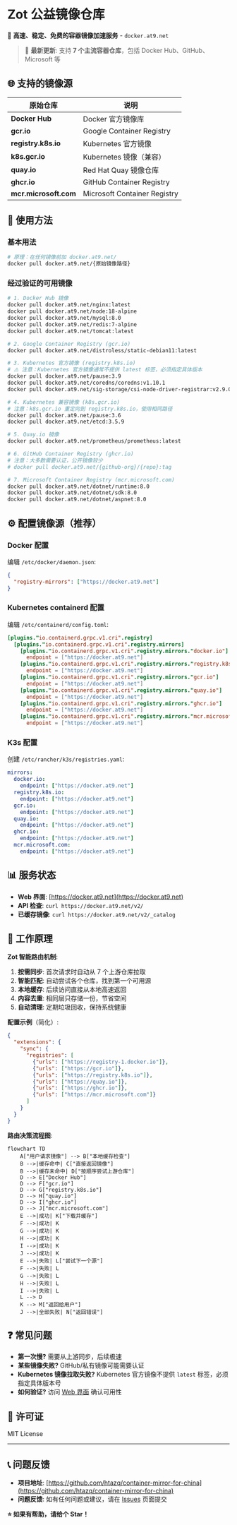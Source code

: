 # Zot 公益镜像仓库

🚀 **高速、稳定、免费的容器镜像加速服务** - `docker.at9.net`

> 🎉 **最新更新**: 支持 **7 个主流容器仓库**，包括 Docker Hub、GitHub、Microsoft 等

## 🌐 支持的镜像源

| 原始仓库 | 说明 |
|---------|------|
| **Docker Hub** | Docker 官方镜像库 |
| **gcr.io** | Google Container Registry |
| **registry.k8s.io** | Kubernetes 官方镜像 |
| **k8s.gcr.io** | Kubernetes 镜像（兼容） |
| **quay.io** | Red Hat Quay 镜像仓库 |
| **ghcr.io** | GitHub Container Registry |
| **mcr.microsoft.com** | Microsoft Container Registry |

## 🚀 使用方法

### 基本用法
```bash
# 原理：在任何镜像前加 docker.at9.net/
docker pull docker.at9.net/{原始镜像路径}
```

### 经过验证的可用镜像
```bash
# 1. Docker Hub 镜像
docker pull docker.at9.net/nginx:latest
docker pull docker.at9.net/node:18-alpine
docker pull docker.at9.net/mysql:8.0
docker pull docker.at9.net/redis:7-alpine
docker pull docker.at9.net/tomcat:latest

# 2. Google Container Registry (gcr.io)
docker pull docker.at9.net/distroless/static-debian11:latest

# 3. Kubernetes 官方镜像 (registry.k8s.io)
# ⚠️ 注意：Kubernetes 官方镜像通常不提供 latest 标签，必须指定具体版本
docker pull docker.at9.net/pause:3.9
docker pull docker.at9.net/coredns/coredns:v1.10.1
docker pull docker.at9.net/sig-storage/csi-node-driver-registrar:v2.9.0

# 4. Kubernetes 兼容镜像 (k8s.gcr.io)
# 注意：k8s.gcr.io 重定向到 registry.k8s.io，使用相同路径
docker pull docker.at9.net/pause:3.6
docker pull docker.at9.net/etcd:3.5.9

# 5. Quay.io 镜像
docker pull docker.at9.net/prometheus/prometheus:latest

# 6. GitHub Container Registry (ghcr.io) 
# 注意：大多数需要认证，公开镜像较少
# docker pull docker.at9.net/{github-org}/{repo}:tag

# 7. Microsoft Container Registry (mcr.microsoft.com) 
docker pull docker.at9.net/dotnet/runtime:8.0
docker pull docker.at9.net/dotnet/sdk:8.0
docker pull docker.at9.net/dotnet/aspnet:8.0
```

## ⚙️ 配置镜像源（推荐）

### Docker 配置
编辑 `/etc/docker/daemon.json`:
```json
{
  "registry-mirrors": ["https://docker.at9.net"]
}
```

### Kubernetes containerd 配置
编辑 `/etc/containerd/config.toml`:
```toml
[plugins."io.containerd.grpc.v1.cri".registry]
  [plugins."io.containerd.grpc.v1.cri".registry.mirrors]
    [plugins."io.containerd.grpc.v1.cri".registry.mirrors."docker.io"]
      endpoint = ["https://docker.at9.net"]
    [plugins."io.containerd.grpc.v1.cri".registry.mirrors."registry.k8s.io"]  
      endpoint = ["https://docker.at9.net"]
    [plugins."io.containerd.grpc.v1.cri".registry.mirrors."gcr.io"]
      endpoint = ["https://docker.at9.net"]
    [plugins."io.containerd.grpc.v1.cri".registry.mirrors."quay.io"]
      endpoint = ["https://docker.at9.net"]
    [plugins."io.containerd.grpc.v1.cri".registry.mirrors."ghcr.io"]
      endpoint = ["https://docker.at9.net"]
    [plugins."io.containerd.grpc.v1.cri".registry.mirrors."mcr.microsoft.com"]
      endpoint = ["https://docker.at9.net"]
```

### K3s 配置
创建 `/etc/rancher/k3s/registries.yaml`:
```yaml
mirrors:
  docker.io:
    endpoint: ["https://docker.at9.net"]
  registry.k8s.io:
    endpoint: ["https://docker.at9.net"]
  gcr.io:
    endpoint: ["https://docker.at9.net"]
  quay.io:
    endpoint: ["https://docker.at9.net"]
  ghcr.io:
    endpoint: ["https://docker.at9.net"]
  mcr.microsoft.com:
    endpoint: ["https://docker.at9.net"]
```

## 📊 服务状态

- **Web 界面**: [https://docker.at9.net](https://docker.at9.net)
- **API 检查**: `curl https://docker.at9.net/v2/`
- **已缓存镜像**: `curl https://docker.at9.net/v2/_catalog`

## 🔧 工作原理

**Zot 智能路由机制**:

1. **按需同步**: 首次请求时自动从 7 个上游仓库拉取
2. **智能匹配**: 自动尝试各个仓库，找到第一个可用源
3. **本地缓存**: 后续访问直接从本地高速返回
4. **内容去重**: 相同层只存储一份，节省空间
5. **自动清理**: 定期垃圾回收，保持系统健康

**配置示例**（简化）:
```json
{
  "extensions": {
    "sync": {
      "registries": [
        {"urls": ["https://registry-1.docker.io"]},
        {"urls": ["https://gcr.io"]},
        {"urls": ["https://registry.k8s.io"]},
        {"urls": ["https://quay.io"]},
        {"urls": ["https://ghcr.io"]},
        {"urls": ["https://mcr.microsoft.com"]}
      ]
    }
  }
}
```

**路由决策流程图**:

```mermaid
flowchart TD
    A["用户请求镜像"] --> B["本地缓存检查"]
    B -->|缓存命中| C["直接返回镜像"]
    B -->|缓存未命中| D["按顺序尝试上游仓库"]
    D --> E["Docker Hub"]
    D --> F["gcr.io"]
    D --> G["registry.k8s.io"]
    D --> H["quay.io"]
    D --> I["ghcr.io"]
    D --> J["mcr.microsoft.com"]
    E -->|成功| K["下载并缓存"]
    F -->|成功| K
    G -->|成功| K
    H -->|成功| K
    I -->|成功| K
    J -->|成功| K
    E -->|失败| L["尝试下一个源"]
    F -->|失败| L
    G -->|失败| L
    H -->|失败| L
    I -->|失败| L
    L --> D
    K --> M["返回给用户"]
    J -->|全部失败| N["返回错误"]
```

## ❓ 常见问题

- **第一次慢?** 需要从上游同步，后续极速
- **某些镜像失败?** GitHub/私有镜像可能需要认证
- **Kubernetes 镜像拉取失败?** Kubernetes 官方镜像不提供 `latest` 标签，必须指定具体版本号
- **如何验证?** 访问 [Web 界面](https://docker.at9.net) 确认可用性

## 📄 许可证

MIT License

---

## 📞 问题反馈

- **项目地址**: [https://github.com/htazq/container-mirror-for-china](https://github.com/htazq/container-mirror-for-china)
- **问题反馈**: 如有任何问题或建议，请在 [Issues](https://github.com/htazq/container-mirror-for-china/issues) 页面提交

**⭐ 如果有帮助，请给个 Star！**
